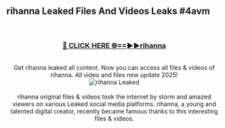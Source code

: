 ## rihanna Leaked Files And Videos Leaks #4avm
<br>
<div align="center">
<h3><a href="https://watchclip.my.id/rihanna" rel="nofollow">🔴 CLICK HERE 🌐==►►rihanna</a></h3>
<br>
Get rihanna leaked all content. Now you can access all files & videos of rihanna. All video and files new update 2025!
<br>
<a href="https://watchclip.my.id/rihanna" rel="nofollow" data-target="animated-image.originalLink"><img src="https://i.ibb.co.com/WyWwxjT/player-gif2.gif" alt="rihanna Leaked" style="max-width: 100%; display: inline-block;" data-target="animated-image.originalImage"></a>
<br><br>
rihanna original files & videos took the internet by storm and amazed viewers on various Leaked social media platforms. rihanna, a young and talented digital creator, recently became famous thanks to this interesting files & videos.
</div>
<br>